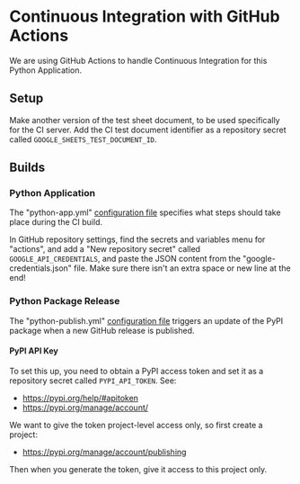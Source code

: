 
# Continuous Integration with GitHub Actions

We are using GitHub Actions to handle Continuous Integration for this Python Application.

## Setup

Make another version of the test sheet document, to be used specifically for the CI server. Add the CI test document identifier as a repository secret called `GOOGLE_SHEETS_TEST_DOCUMENT_ID`.

## Builds

### Python Application

The "python-app.yml" [configuration file](/.github/workflows/python-app.yml) specifies what steps should take place during the CI build.

In GitHub repository settings, find the secrets and variables menu for "actions", and add a "New repository secret" called `GOOGLE_API_CREDENTIALS`, and paste the JSON content from the "google-credentials.json" file. Make sure there isn't an extra space or new line at the end!

### Python Package Release

The "python-publish.yml" [configuration file](/.github/workflows/python-publish.yml) triggers an update of the PyPI package when a new GitHub release is published.

#### PyPI API Key

To set this up, you need to obtain a PyPI access token and set it as a repository secret called `PYPI_API_TOKEN`. See:
  + https://pypi.org/help/#apitoken
  + https://pypi.org/manage/account/

We want to give the token project-level access only, so first create a project:
  + https://pypi.org/manage/account/publishing

Then when you generate the token, give it access to this project only.
